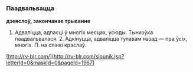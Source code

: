 ### Паадвальвацца
**дзеяслоў, закончанае трыванне**

1. Адваліцца, адпасці ў многіх месцах, усюды. Тынкоўка паадвальвалася. 2. Адкінуцца, адваліцца тулавам назад — пра ўсіх, многіх. П. на спінкі крэслаў.

<a rel="author">[http://rv-blr.com/](http://rv-blr.com/slounik.jsp?letterId=0&maskId=0&pageId=1967)</a>
